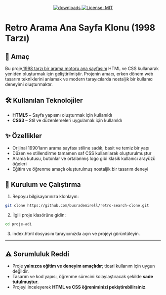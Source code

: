  <p align="center">
  <a href="https://github.com/busrademirell/retro-search-clone/blob/master/README.md">
    <img alt="downloads" src="https://img.shields.io/badge/English-En-blue" target="_blank" />
  </a>
  <a href="https://github.com/busrademirell/retro-search-clone/blob/master/doc/tr/README_tr.md">
    <img alt="License: MIT" src="https://img.shields.io/badge/Turkish-Tr-red" target="_blank" />
  </a>
</p>
 
# Retro Arama Ana Sayfa Klonu (1998 Tarzı)

## 🎯 Amaç

Bu proje,[1998 tarzı bir arama motoru ana sayfasını](https://web.archive.org/web/19981202230410if_/http://www.google.com/) HTML ve CSS kullanarak yeniden oluşturmak için geliştirilmiştir.
Projenin amacı, erken dönem web tasarım tekniklerini anlamak ve modern tarayıcılarda nostaljik bir kullanıcı deneyimi oluşturmaktır.

## 🛠️ Kullanılan Teknolojiler

- **HTML5** – Sayfa yapısını oluşturmak için kullanıldı
- **CSS3** – Stil ve düzenlemeleri uygulamak için kullanıldı

## ✨ Özellikler

- Orijinal 1990’ların arama sayfası stiline sadık, basit ve temiz bir yapı
- Düzen ve stillendirme tamamen saf CSS kullanılarak oluşturulmuştur
- Arama kutusu, butonlar ve ortalanmış logo gibi klasik kullanıcı arayüzü öğeleri
- Eğitim ve öğrenme amaçlı oluşturulmuş nostaljik bir tasarım deneyi

## 🚀 Kurulum ve Çalıştırma

1. Repoyu bilgisayarınıza klonlayın:

```bash
git clone https://github.com/busrademirell/retro-search-clone.git
```

2. İlgili proje klasörüne gidin:

```bash
cd proje-adi
```

3. index.html dosyasını tarayıcınızda açın ve projeyi görüntüleyin.

---

## ⚠️ Sorumluluk Reddi

- Proje **yalnızca eğitim ve deneyim amaçlıdır**; ticari kullanım için uygun değildir.
- Tasarım ve kod yapısı, öğrenme sürecini kolaylaştıracak şekilde **sade tutulmuştur**.
- Projeyi inceleyerek **HTML ve CSS öğreniminizi pekiştirebilirsiniz**.
